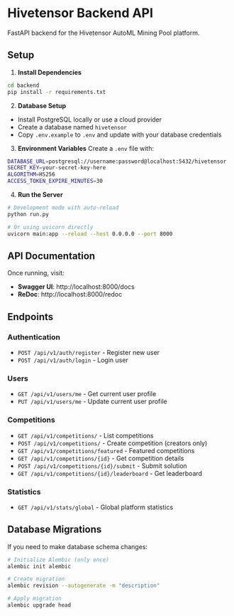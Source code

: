 # Hivetensor Backend API

FastAPI backend for the Hivetensor AutoML Mining Pool platform.

## Setup

1. **Install Dependencies**
```bash
cd backend
pip install -r requirements.txt
```

2. **Database Setup**
- Install PostgreSQL locally or use a cloud provider
- Create a database named `hivetensor`
- Copy `.env.example` to `.env` and update with your database credentials

3. **Environment Variables**
Create a `.env` file with:
```bash
DATABASE_URL=postgresql://username:password@localhost:5432/hivetensor
SECRET_KEY=your-secret-key-here
ALGORITHM=HS256
ACCESS_TOKEN_EXPIRE_MINUTES=30
```

4. **Run the Server**
```bash
# Development mode with auto-reload
python run.py

# Or using uvicorn directly
uvicorn main:app --reload --host 0.0.0.0 --port 8000
```

## API Documentation

Once running, visit:
- **Swagger UI**: http://localhost:8000/docs
- **ReDoc**: http://localhost:8000/redoc

## Endpoints

### Authentication
- `POST /api/v1/auth/register` - Register new user
- `POST /api/v1/auth/login` - Login user

### Users
- `GET /api/v1/users/me` - Get current user profile
- `PUT /api/v1/users/me` - Update current user profile

### Competitions
- `GET /api/v1/competitions/` - List competitions
- `POST /api/v1/competitions/` - Create competition (creators only)
- `GET /api/v1/competitions/featured` - Featured competitions
- `GET /api/v1/competitions/{id}` - Get competition details
- `POST /api/v1/competitions/{id}/submit` - Submit solution
- `GET /api/v1/competitions/{id}/leaderboard` - Get leaderboard

### Statistics
- `GET /api/v1/stats/global` - Global platform statistics

## Database Migrations

If you need to make database schema changes:
```bash
# Initialize Alembic (only once)
alembic init alembic

# Create migration
alembic revision --autogenerate -m "description"

# Apply migration
alembic upgrade head
``` 